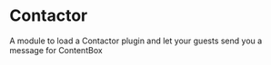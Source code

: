 Contactor
=========

A module to load a Contactor plugin  and let your guests send you a message for ContentBox